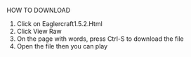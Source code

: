HOW TO DOWNLOAD

1. Click on Eaglercraft1.5.2.Html
2. Click View Raw
3. On the page with words, press Ctrl-S to download the file
4. Open the file then you can play

